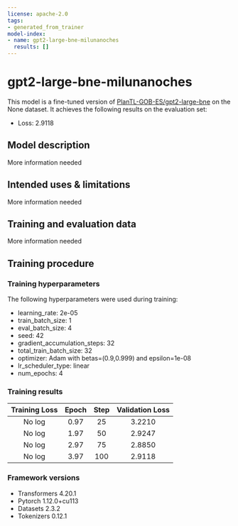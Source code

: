 ```yaml
---
license: apache-2.0
tags:
- generated_from_trainer
model-index:
- name: gpt2-large-bne-milunanoches
  results: []
---
```


<!-- This model card has been generated automatically according to the information the Trainer had access to. You
should probably proofread and complete it, then remove this comment. -->

# gpt2-large-bne-milunanoches

This model is a fine-tuned version of [PlanTL-GOB-ES/gpt2-large-bne](https://huggingface.co/PlanTL-GOB-ES/gpt2-large-bne) on the None dataset.
It achieves the following results on the evaluation set:
- Loss: 2.9118

## Model description

More information needed

## Intended uses & limitations

More information needed

## Training and evaluation data

More information needed

## Training procedure

### Training hyperparameters

The following hyperparameters were used during training:
- learning_rate: 2e-05
- train_batch_size: 1
- eval_batch_size: 4
- seed: 42
- gradient_accumulation_steps: 32
- total_train_batch_size: 32
- optimizer: Adam with betas=(0.9,0.999) and epsilon=1e-08
- lr_scheduler_type: linear
- num_epochs: 4

### Training results

| Training Loss | Epoch | Step | Validation Loss |
|:-------------:|:-----:|:----:|:---------------:|
| No log        | 0.97  | 25   | 3.2210          |
| No log        | 1.97  | 50   | 2.9247          |
| No log        | 2.97  | 75   | 2.8850          |
| No log        | 3.97  | 100  | 2.9118          |


### Framework versions

- Transformers 4.20.1
- Pytorch 1.12.0+cu113
- Datasets 2.3.2
- Tokenizers 0.12.1
